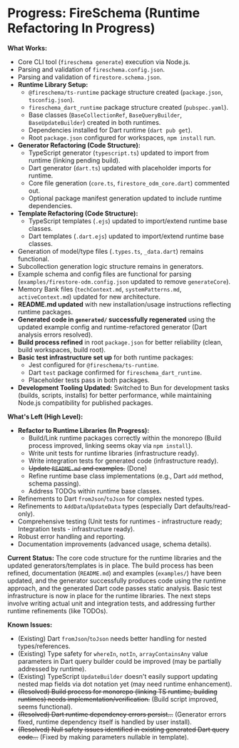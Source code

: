 # Progress: FireSchema (Runtime Refactoring In Progress)

**What Works:**

- Core CLI tool (`fireschema generate`) execution via Node.js.
- Parsing and validation of `fireschema.config.json`.
- Parsing and validation of `firestore.schema.json`.
- **Runtime Library Setup:**
  - `@fireschema/ts-runtime` package structure created (`package.json`,
    `tsconfig.json`).
  - `fireschema_dart_runtime` package structure created (`pubspec.yaml`).
  - Base classes (`BaseCollectionRef`, `BaseQueryBuilder`, `BaseUpdateBuilder`)
    created in both runtimes.
  - Dependencies installed for Dart runtime (`dart pub get`).
  - Root `package.json` configured for workspaces, `npm install` run.
- **Generator Refactoring (Code Structure):**
  - TypeScript generator (`typescript.ts`) updated to import from runtime
    (linking pending build).
  - Dart generator (`dart.ts`) updated with placeholder imports for runtime.
  - Core file generation (`core.ts`, `firestore_odm_core.dart`) commented out.
  - Optional package manifest generation updated to include runtime
    dependencies.
- **Template Refactoring (Code Structure):**
  - TypeScript templates (`.ejs`) updated to import/extend runtime base classes.
  - Dart templates (`.dart.ejs`) updated to import/extend runtime base classes.
- Generation of model/type files (`.types.ts`, `_data.dart`) remains functional.
- Subcollection generation logic structure remains in generators.
- Example schema and config files are functional for parsing
  (`examples/firestore-odm.config.json` updated to remove `generateCore`).
- Memory Bank files (`techContext.md`, `systemPatterns.md`, `activeContext.md`)
  updated for new architecture.
- **README.md updated** with new installation/usage instructions reflecting
  runtime packages.
- **Generated code in `generated/` successfully regenerated** using the updated
  example config and runtime-refactored generator (Dart analysis errors
  resolved).
- **Build process refined** in root `package.json` for better reliability
  (clean, build workspaces, build root).
- **Basic test infrastructure set up** for both runtime packages:
  - Jest configured for `@fireschema/ts-runtime`.
  - Dart `test` package confirmed for `fireschema_dart_runtime`.
  - Placeholder tests pass in both packages.
- **Development Tooling Updated:** Switched to Bun for development tasks
  (builds, scripts, installs) for better performance, while maintaining Node.js
  compatibility for published packages.

**What's Left (High Level):**

- **Refactor to Runtime Libraries (In Progress):**
  - Build/Link runtime packages correctly within the monorepo (Build process
    improved, linking seems okay via `npm install`).
  - Write unit tests for runtime libraries (infrastructure ready).
  - Write integration tests for generated code (infrastructure ready).
  - ~~Update `README.md` and examples.~~ (Done)
  - Refine runtime base class implementations (e.g., Dart `add` method, schema
    passing).
  - Address TODOs within runtime base classes.
- Refinements to Dart `fromJson`/`toJson` for complex nested types.
- Refinements to `AddData`/`UpdateData` types (especially Dart
  defaults/read-only).
- Comprehensive testing (Unit tests for runtimes - infrastructure ready;
  Integration tests - infrastructure ready).
- Robust error handling and reporting.
- Documentation improvements (advanced usage, schema details).

**Current Status:** The core code structure for the runtime libraries and the
updated generators/templates is in place. The build process has been refined,
documentation (`README.md`) and examples (`examples/`) have been updated, and
the generator successfully produces code using the runtime approach, and the
generated Dart code passes static analysis. Basic test infrastructure is now in
place for the runtime libraries. The next steps involve writing actual unit and
integration tests, and addressing further runtime refinements (like TODOs).

**Known Issues:**

- (Existing) Dart `fromJson`/`toJson` needs better handling for nested
  types/references.
- (Existing) Type safety for `whereIn`, `notIn`, `arrayContainsAny` value
  parameters in Dart query builder could be improved (may be partially addressed
  by runtime).
- (Existing) TypeScript `UpdateBuilder` doesn't easily support updating nested
  map fields via dot notation yet (may need runtime enhancement).
- ~~(Resolved) Build process for monorepo (linking TS runtime, building
  runtimes) needs implementation/verification.~~ (Build script improved, seems
  functional).
- ~~(Resolved) Dart runtime dependency errors persist...~~ (Generator errors
  fixed, runtime dependency itself is handled by user install).
- ~~(Resolved) Null safety issues identified in existing generated Dart query
  code...~~ (Fixed by making parameters nullable in template).
